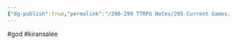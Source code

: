 ```yaml
---
{"dg-publish":true,"permalink":"/290-299 TTRPG Notes/295 Current Games/11 Weeping City/Wiki/Person/Kiransalee/"}
---
```



#god #kiransalee 